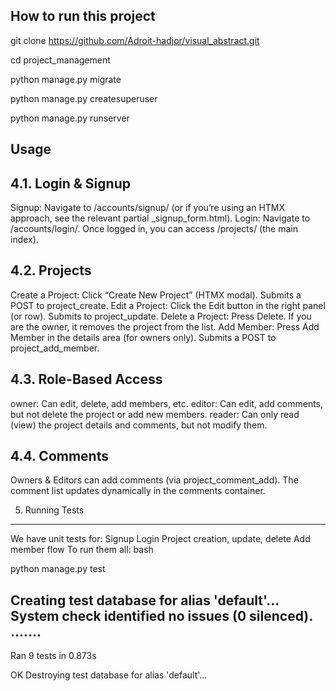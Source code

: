 How to run this project
----------------------------------------------------------------------



git clone https://github.com/Adroit-hadjor/visual_abstract.git

cd project_management

python manage.py migrate

python manage.py createsuperuser

python manage.py runserver

 Usage
----------------------------------------------------------------------

4.1. Login & Signup
----------------------------------------------------------------------

Signup: Navigate to <your-domain>/accounts/signup/ (or if you’re using an HTMX approach, see the relevant partial _signup_form.html).
Login: Navigate to <your-domain>/accounts/login/.
Once logged in, you can access /projects/ (the main index).

4.2. Projects
----------------------------------------------------------------------
Create a Project: Click “Create New Project” (HTMX modal). Submits a POST to project_create.
Edit a Project: Click the Edit button in the right panel (or row). Submits to project_update.
Delete a Project: Press Delete. If you are the owner, it removes the project from the list.
Add Member: Press Add Member in the details area (for owners only). Submits a POST to project_add_member.

4.3. Role-Based Access
----------------------------------------------------------------------
owner: Can edit, delete, add members, etc.
editor: Can edit, add comments, but not delete the project or add new members.
reader: Can only read (view) the project details and comments, but not modify them.

4.4. Comments
----------------------------------------------------------------------
Owners & Editors can add comments (via project_comment_add).
The comment list updates dynamically in the comments container.

5. Running Tests
----------------------------------------------------------------------
We have unit tests for:
Signup
Login
Project creation, update, delete
Add member flow
To run them all:
bash


python manage.py test


Creating test database for alias 'default'...
System check identified no issues (0 silenced).
.......
----------------------------------------------------------------------
Ran 9 tests in 0.873s

OK
Destroying test database for alias 'default'...
